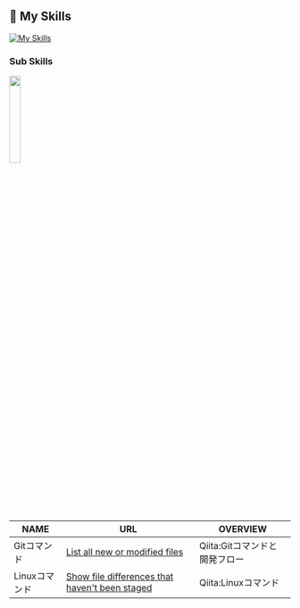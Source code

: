 
## 🌱 My Skills
[![My Skills](https://skillicons.dev/icons?i=sass,js,p5js,nodejs,ruby,rails,docker,mysql,linux)](https://skillicons.dev)

### Sub Skills
<p>
  <a href="https://skillicons.dev">
    <img src="https://skillicons.dev/icons?i=html,css,git,figma,ps,npm,ubuntu" width="20%" height="auto" />
  </a>
</p>

<!---
Yusuke0620/Yusuke0620 is a ✨ special ✨ repository because its `README.md` (this file) appears on your GitHub profile.
You can click the Preview link to take a look at your changes.
--->
| NAME | URL | OVERVIEW |
| --- | --- | --- |
| Gitコマンド | [List all new or modified files](https://qiita.com/yusuke62/items/bb32b5a5e94d6f7ef29a) |Qiita:Gitコマンドと開発フロー |
| Linuxコマンド |[Show file differences that haven't been staged](https://qiita.com/yusuke62/items/35192fc6c9a5c7e81f5a) |Qiita:Linuxコマンド|
